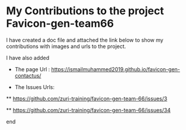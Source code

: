 # My Contributions to the project Favicon-gen-team66 #

I have created a doc file and attached the link below to show my contributions with images and urls to the project. 

I have also added

* The page Url : https://ismailmuhammed2019.github.io/favicon-gen-contactus/

* The Issues Urls:

** https://github.com/zuri-training/favicon-gen-team-66/issues/3

** https://github.com/zuri-training/favicon-gen-team-66/issues/34

end
